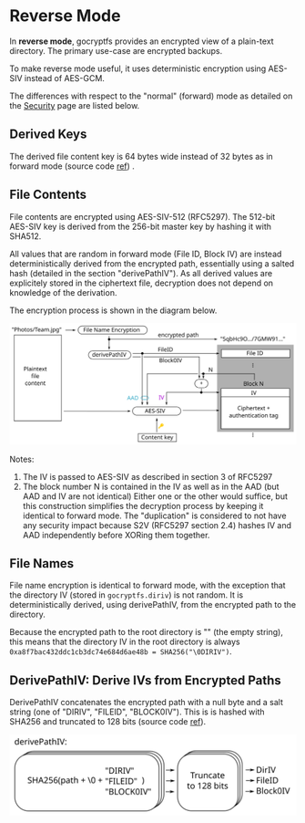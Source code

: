 Reverse Mode
============

In **reverse mode**, gocryptfs provides an encrypted view of a
plain-text directory. The primary use-case are encrypted backups.

To make reverse mode useful, it uses deterministic encryption using
AES-SIV instead of AES-GCM.

The differences with respect to the "normal" (forward) mode as detailed
on the [Security](security) page are listed below.

Derived Keys
------------

The derived file content key is 64 bytes wide instead of 32 bytes
as in forward mode
(source code [ref](https://github.com/rfjakob/gocryptfs/blob/f0e29d9b90b63d5fbe4164161ecb0e1035bb4af4/internal/cryptocore/cryptocore.go#L111))
.

File Contents
-------------

File contents are encrypted using AES-SIV-512 (RFC5297). The 512-bit
AES-SIV key is derived from the 256-bit master key by hashing it with
SHA512.

All values that are random in forward mode (File ID, Block IV)
are instead deterministically derived from the encrypted path, 
essentially using a salted hash (detailed in the section "derivePathIV").
As all derived values are explicitely stored in the ciphertext file,
decryption does not depend on knowledge of the derivation.

The encryption process is shown in the diagram below.

![](img/reverse-file-content-encryption.svg)

Notes:

1. The IV is passed to AES-SIV as described in section 3 of RFC5297
2. The block number N is contained in the IV as well as in the AAD
   (but AAD and IV are not identical)
   Either one or the other would suffice, but this construction simplifies
   the decryption process by keeping it identical to forward mode.
   The "duplication" is considered to not have
   any security impact because S2V (RFC5297 section 2.4) hashes IV and
   AAD independently before XORing them together.

File Names
----------

File name encryption is identical to forward mode, with the exception
that the directory IV (stored in `gocryptfs.diriv`) is not random.
It is deterministically derived, using derivePathIV, from the encrypted
path to the directory.

Because the encrypted path to the root directory is "" (the empty string),
this means that the directory IV in the root directory is always
`0xa8f7bac432ddc1cb3dc74e684d6ae48b = SHA256("\0DIRIV")`.

DerivePathIV: Derive IVs from Encrypted Paths
----------------------------------------------

DerivePathIV concatenates the encrypted path with a null byte and a
salt string (one of "DIRIV", "FILEID", "BLOCK0IV"). This is
is hashed with SHA256 and truncated to 128 bits (source code
[ref](https://github.com/rfjakob/gocryptfs/blob/f0e29d9b90b63d5fbe4164161ecb0e1035bb4af4/internal/pathiv/pathiv.go#L26)).

![](img/reverse-derivePathIV.svg)
